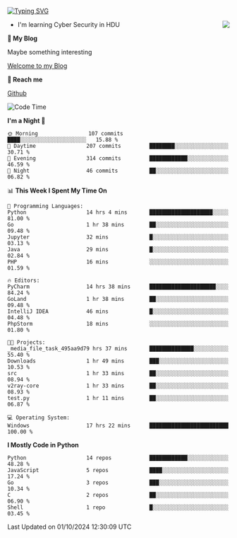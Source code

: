 [![Typing SVG](https://readme-typing-svg.herokuapp.com?font=Fira+Code&pause=1000&random=false&width=450&height=60&lines=Hello+%F0%9F%91%8B%F0%9F%8F%BB;I'm+JBNRZ)](https://git.io/typing-svg)

<a href="#">
  <img align="right" src="https://github-readme-stats.vercel.app/api?username=JBNRZ&show_icons=true&bg_color=15,f2f7fd,E0EAFC" />
</a>

- I'm learning Cyber Security in HDU

 **🌱 My Blog**

Maybe something interesting

[Welcome to my Blog](https://jbnrz.com.cn/)

 **💬 Reach me** 

[Github](https://github.com/JBNRZ)


<!--START_SECTION:waka-->
![Code Time](http://img.shields.io/badge/Code%20Time-692%20hrs%2035%20mins-blue)

**I'm a Night 🦉** 

```text
🌞 Morning                107 commits         ████░░░░░░░░░░░░░░░░░░░░░   15.88 % 
🌆 Daytime                207 commits         ████████░░░░░░░░░░░░░░░░░   30.71 % 
🌃 Evening                314 commits         ████████████░░░░░░░░░░░░░   46.59 % 
🌙 Night                  46 commits          ██░░░░░░░░░░░░░░░░░░░░░░░   06.82 % 
```


📊 **This Week I Spent My Time On** 

```text
💬 Programming Languages: 
Python                   14 hrs 4 mins       ████████████████████░░░░░   81.00 % 
Go                       1 hr 38 mins        ██░░░░░░░░░░░░░░░░░░░░░░░   09.48 % 
Jupyter                  32 mins             █░░░░░░░░░░░░░░░░░░░░░░░░   03.13 % 
Java                     29 mins             █░░░░░░░░░░░░░░░░░░░░░░░░   02.84 % 
PHP                      16 mins             ░░░░░░░░░░░░░░░░░░░░░░░░░   01.59 % 

🔥 Editors: 
PyCharm                  14 hrs 38 mins      █████████████████████░░░░   84.24 % 
GoLand                   1 hr 38 mins        ██░░░░░░░░░░░░░░░░░░░░░░░   09.48 % 
IntelliJ IDEA            46 mins             █░░░░░░░░░░░░░░░░░░░░░░░░   04.48 % 
PhpStorm                 18 mins             ░░░░░░░░░░░░░░░░░░░░░░░░░   01.80 % 

🐱‍💻 Projects: 
_media_file_task_495aa9d79 hrs 37 mins       ██████████████░░░░░░░░░░░   55.40 % 
Downloads                1 hr 49 mins        ███░░░░░░░░░░░░░░░░░░░░░░   10.53 % 
src                      1 hr 33 mins        ██░░░░░░░░░░░░░░░░░░░░░░░   08.94 % 
v2ray-core               1 hr 33 mins        ██░░░░░░░░░░░░░░░░░░░░░░░   08.93 % 
test.py                  1 hr 11 mins        ██░░░░░░░░░░░░░░░░░░░░░░░   06.87 % 

💻 Operating System: 
Windows                  17 hrs 22 mins      █████████████████████████   100.00 % 
```

**I Mostly Code in Python** 

```text
Python                   14 repos            ████████████░░░░░░░░░░░░░   48.28 % 
JavaScript               5 repos             ████░░░░░░░░░░░░░░░░░░░░░   17.24 % 
Go                       3 repos             ███░░░░░░░░░░░░░░░░░░░░░░   10.34 % 
C                        2 repos             ██░░░░░░░░░░░░░░░░░░░░░░░   06.90 % 
Shell                    1 repo              █░░░░░░░░░░░░░░░░░░░░░░░░   03.45 % 
```




 Last Updated on 01/10/2024 12:30:09 UTC
<!--END_SECTION:waka-->
